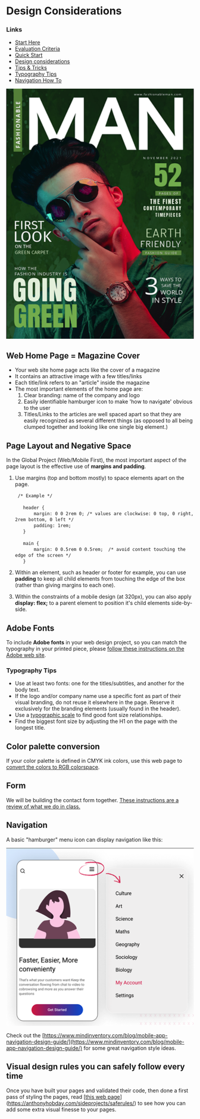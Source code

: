 # Design Considerations


### Links

-   [Start Here](./index.md)
-   [Evaluation Criteria](./evaluation-criteria.md)
-   [Quick Start](./quick-start.md)
-   [Design considerations](./design-considerations.md)
-   [Tips & Tricks](./tips-tricks.md)
-   [Typography Tips](./global-project-typography-tips.md)
-   [Navigation How To](./navigation-how-to.md)



![Man Magazine Cover](./img/magazine-cover.png)

## Web Home Page = Magazine Cover

-   Your web site home page acts like the cover of a magazine
-   It contains an attractive image with a few titles/links
-   Each title/link refers to an \"article\" inside the magazine
-   The most important elements of the home page are:
    1.  Clear branding: name of the company and logo
    2.  Easily identifiable hamburger icon to make \'how to navigate\'
        obvious to the user
    3.  Titles/Links to the articles are well spaced apart so that they
        are easily recognized as several different things (as opposed to
        all being clumped together and looking like one single big
        element.)



## Page Layout and Negative Space

In the Global Project (Web/Mobile First), the most important aspect of
the page layout is the effective use of **margins and padding**.

1.  Use margins (top and bottom mostly) to space elements apart on the
    page.

         /* Example */
          
           header {
               margin: 0 0 2rem 0; /* values are clockwise: 0 top, 0 right, 2rem bottom, 0 left */
               padding: 1rem;
           }
          
           main {
               margin: 0 0.5rem 0 0.5rem;  /* avoid content touching the edge of the screen */
           }
          

2.  Within an element, such as header or footer for example, you can use
    **padding** to keep all child elements from touching the edge of the
    box (rather than giving margins to each one).

3.  Within the constraints of a mobile design (at 320px), you can also
    apply **display: flex;** to a parent element to position it\'s child
    elements side-by-side.



## Adobe Fonts

To include **Adobe fonts** in your web design project, so you can match
the typography in your printed piece, please [follow these instructions
on the Adobe web
site](https://helpx.adobe.com/ca/fonts/using/add-fonts-website.md).

### Typography Tips

-   Use at least two fonts: one for the titles/subtitles, and another
    for the body text.
-   If the logo and/or company name use a specific font as part of their
    visual branding, do not reuse it elsewhere in the page. Reserve it
    exclusively for the branding elements (usually found in the header).
-   Use a [typographic
    scale](https://spencermortensen.com/articles/typographic-scale/) to
    find good font size relationships.
-   Find the biggest font size by adjusting the H1 on the page with the
    longest title.



## Color palette conversion

If your color palette is defined in CMYK ink colors, use this web page
to [convert the colors to RGB
colorspace](https://colordesigner.io/convert/cmyktorgb).



## Form

We will be building the contact form together. [These instructions are a
review of what we do in class.](./form.md)





## Navigation

A basic \"hamburger\" menu icon can display navigation like this:

![Hamburger navigation](./img/hamburger-menu.png)

Check out the [https://www.mindinventory.com/blog/mobile-app-navigation-design-guide/](https://www.mindinventory.com/blog/mobile-app-navigation-design-guide/)
for some great navigation style ideas.


## Visual design rules you can safely follow every time

Once you have built your pages and validated their code, then done a first pass of styling the pages, read [[this web page](https://anthonyhobday.com/sideprojects/saferules/)](https://anthonyhobday.com/sideprojects/saferules/) to see how you can add some extra visual finesse to your pages.

